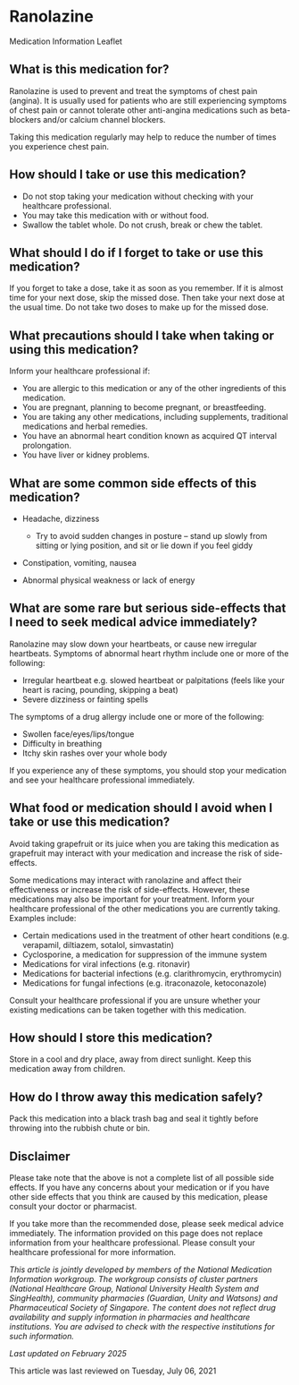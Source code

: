 # Ranolazine

Medication Information Leaflet

What is this medication for?
----------------------------

Ranolazine is used to prevent and treat the symptoms of chest pain (angina). It is usually used for patients who are still experiencing symptoms of chest pain or cannot tolerate other anti-angina medications such as beta-blockers and/or calcium channel blockers.

Taking this medication regularly may help to reduce the number of times you experience chest pain.

How should I take or use this medication?
-----------------------------------------

* Do not stop taking your medication without checking with your healthcare professional.
* You may take this medication with or without food.
* Swallow the tablet whole. Do not crush, break or chew the tablet.

What should I do if I forget to take or use this medication?
------------------------------------------------------------

If you forget to take a dose, take it as soon as you remember. If it is almost time for your next dose, skip the missed dose. Then take your next dose at the usual time. Do not take two doses to make up for the missed dose.

What precautions should I take when taking or using this medication?
--------------------------------------------------------------------

Inform your healthcare professional if:

* You are allergic to this medication or any of the other ingredients of this medication.
* You are pregnant, planning to become pregnant, or breastfeeding.
* You are taking any other medications, including supplements, traditional medications and herbal remedies.
* You have an abnormal heart condition known as acquired QT interval prolongation.
* You have liver or kidney problems.

What are some common side effects of this medication?
-----------------------------------------------------

* Headache, dizziness

  + Try to avoid sudden changes in posture – stand up slowly from sitting or lying position, and sit or lie down if you feel giddy
* Constipation, vomiting, nausea
* Abnormal physical weakness or lack of energy

What are some rare but serious side-effects that I need to seek medical advice immediately?
-------------------------------------------------------------------------------------------

Ranolazine may slow down your heartbeats, or cause new irregular heartbeats. Symptoms of abnormal heart rhythm include one or more of the following:

* Irregular heartbeat e.g. slowed heartbeat or palpitations (feels like your heart is racing, pounding, skipping a beat)
* Severe dizziness or fainting spells

The symptoms of a drug allergy include one or more of the following:

* Swollen face/eyes/lips/tongue
* Difficulty in breathing
* Itchy skin rashes over your whole body

If you experience any of these symptoms, you should stop your medication and see your healthcare professional immediately.

What food or medication should I avoid when I take or use this medication?
--------------------------------------------------------------------------

Avoid taking grapefruit or its juice when you are taking this medication as grapefruit may interact with your medication and increase the risk of side-effects.

Some medications may interact with ranolazine and affect their effectiveness or increase the risk of side-effects. However, these medications may also be important for your treatment. Inform your healthcare professional of the other medications you are currently taking. Examples include:

* Certain medications used in the treatment of other heart conditions (e.g. verapamil, diltiazem, sotalol, simvastatin)
* Cyclosporine, a medication for suppression of the immune system
* Medications for viral infections (e.g. ritonavir)
* Medications for bacterial infections (e.g. clarithromycin, erythromycin)
* Medications for fungal infections (e.g. itraconazole, ketoconazole)

Consult your healthcare professional if you are unsure whether your existing medications can be taken together with this medication.

How should I store this medication?
-----------------------------------

Store in a cool and dry place, away from direct sunlight. Keep this medication away from children.

How do I throw away this medication safely?
-------------------------------------------

Pack this medication into a black trash bag and seal it tightly before throwing into the rubbish chute or bin.

Disclaimer
----------

Please take note that the above is not a complete list of all possible side effects. If you have any concerns about your medication or if you have other side effects that you think are caused by this medication, please consult your doctor or pharmacist. 

If you take more than the recommended dose, please seek medical advice immediately. The information provided on this page does not replace information from your healthcare professional. Please consult your healthcare professional for more information. 

*This article is jointly developed by members of the National Medication Information workgroup. The workgroup consists of cluster partners (National Healthcare Group, National University Health System and SingHealth), community pharmacies (Guardian, Unity and Watsons) and Pharmaceutical Society of Singapore. The content does not reflect drug availability and supply information in pharmacies and healthcare institutions. You are advised to check with the respective institutions for such information.* 

*Last updated on February 2025*

This article was last reviewed on
Tuesday, July 06, 2021